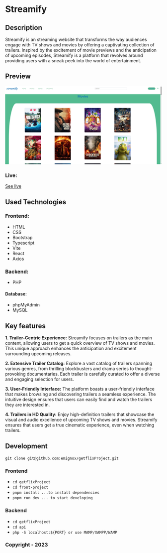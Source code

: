 # Streamify

## Description
Streamify is an streaming website that transforms the way audiences engage with TV shows and movies by offering a captivating collection of trailers. Inspired by the excitement of movie previews and the anticipation of upcoming episodes, Streamify is a platform that revolves around providing users with a sneak peek into the world of entertainment.

## Preview
![screenshot](https://github.com/emignox/getflixProject/blob/develop/images/streamify.png)

### Live: 
[See live](https://yannick2019.github.io/streamify/)

## Used Technologies
### Frontend:
- HTML
- CSS
- Bootstrap
- Typescript
- Vite
- React
- Axios
### Backend:
- PHP
#### Database:
- phpMyAdmin
- MySQL

## Key features
**1. Trailer-Centric Experience:**
Streamify focuses on trailers as the main content, allowing users to get a quick overview of TV shows and movies. This unique approach enhances the anticipation and excitement surrounding upcoming releases.

**2. Extensive Trailer Catalog:**
Explore a vast catalog of trailers spanning various genres, from thrilling blockbusters and drama series to thought-provoking documentaries. Each trailer is carefully curated to offer a diverse and engaging selection for users.

**3. User-Friendly Interface:**
The platform boasts a user-friendly interface that makes browsing and discovering trailers a seamless experience. The intuitive design ensures that users can easily find and watch the trailers they are interested in.

**4. Trailers in HD Quality:**
Enjoy high-definition trailers that showcase the visual and audio excellence of upcoming TV shows and movies. Streamify ensures that users get a true cinematic experience, even when watching trailers.

## Development
`git clone git@github.com:emignox/getflixProject.git`
### Frontend
- `cd getflixProject`
- `cd front-project`
- `pnpm install ...to install dependencies`
- `pnpm run dev ... to start developing`
### Backend
- `cd getflixProject`
- `cd api`
- `php -S localhost:${PORT} or use MAMP/XAMPP/WAMP`
  
### Copyright - 2023
